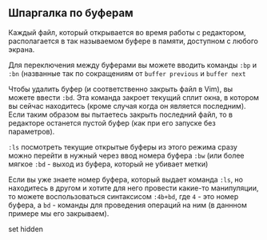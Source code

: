 ## Шпаргалка по буферам

Каждый файл, который открывается во время работы с редактором, располагается в
так называемом буфере в памяти, доступном с любого экрана.

Для переключения между буферами вы можете вводить команды `:bp` и `:bn`
(названные так по сокращениям от `buffer previous` и `buffer next`

Чтобы удалить буфер (и соответственно закрыть файл в Vim), вы можете ввести
`:bd`. Эта команда закроет текущий сплит окна, в котором вы сейчас находитесь
(кроме случая когда он является последним). Если таким образом вы пытаетесь
закрыть последний файл, то в редакторе останется пустой буфер (как при его
запуске без параметров).

`:ls` посмотреть текущие открытые буферы
из этого режима сразу можно перейти в нужный через ввод номера буфера
`:bw` (или более мягкое `:bd` - выход из буфера, который не убивает метки)

Если вы уже знаете номер буфера, который выдает команда `:ls`, но находитесь в
другом и хотите для него провести какие-то манипуляции, то можете
воспользоваться синтаксисом `:4b+bd`, где `4` - это номер буфера, а `bd` -
команды для проведения операций на ним (в даннном примере мы его закрываем).

 

set hidden


